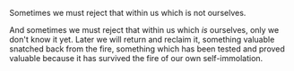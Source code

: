 Sometimes we must reject that within us which is not ourselves.

And sometimes we must reject that within us which *is* ourselves, only we don't know it yet. Later we will return and reclaim it, something valuable snatched back from the fire, something which has been tested and proved valuable because it has survived the fire of our own self-immolation.